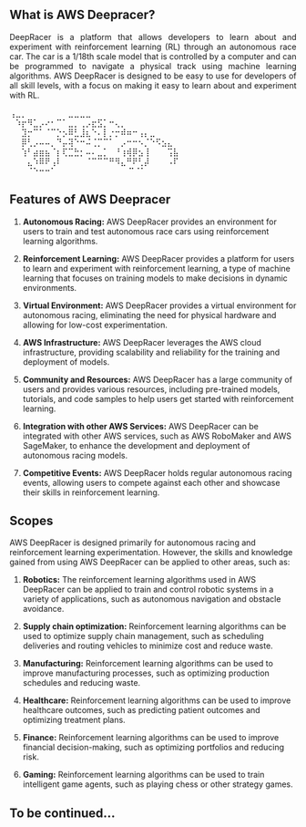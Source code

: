 ## What is AWS Deepracer?
<div align="center">
    <p align="justify"> 
      DeepRacer is a platform that allows developers to learn about and experiment with reinforcement learning (RL) through an autonomous race car. The car is a 1/18th scale model that is controlled by a computer and can be programmed to navigate a physical track using machine learning algorithms. AWS DeepRacer is designed to be easy to use for developers of all skill levels, with a focus on making it easy to learn about and experiment with RL. 
    </p>
</div>

⢠⣀⡀⠀⠀⠀⠀⠀⠀⠀⣀⣀⣀⣀⠀⠀⠀⠀⠀⠀⠀⠀⠀⠀<br />
⠀⠱⡖⠻⣁⡠⠔⠂⠉⠁⣀⡀⢀⡠⣖⣫⡁⠒⢄⡀<br />
⠀⠀⣹⡒⠉⠁⠈⠉⡑⡢⠿⣃⣸⣆⠑⠄⡇⡐⡒⠾⠶⠒⢠⡄⣀<br />
⠀⠀⡿⢃⡠⠤⠤⡀⠙⡤⢽⠑⠒⠬⢈⡉⠉⠁⠀⡠⠒⠒⠢⡈⠑⠫⣢⣄⠀<br />
⠀⠀⢱⠃⣴⣶⣦⠈⡆⢏⣉⣓⡂⠤⠄⣀⡁⠀⠘⢰⢾⡿⣢⢸⠀⠀⠀⢩⣧<br />
⠀⠀⠀⣄⠱⠿⠟⢠⠇⠀⠀⠀⠀⠈⠉⠉⠉⠛⠻⣄⠛⠟⢃⡼⠀⠀⠀⠠⠏<br />
⠀⠀⠀⠈⠑⠒⠒⠁⠀⠀⠀⠀⠀⠀⠀⠀⠀⠀⠀ ⠀⠉⠈⠁⠀⠀⠀⠀⠀⠀<br />


## Features of AWS Deepracer
1. **Autonomous Racing:** 
   AWS DeepRacer provides an environment for users to train and test autonomous race cars using reinforcement learning algorithms.

2. **Reinforcement Learning:** 
   AWS DeepRacer provides a platform for users to learn and experiment with reinforcement learning, a type of machine learning that focuses on training models to make decisions in dynamic environments.

3. **Virtual Environment:**
    AWS DeepRacer provides a virtual environment for autonomous racing, eliminating the need for physical hardware and allowing for low-cost experimentation.

4. **AWS Infrastructure:**
    AWS DeepRacer leverages the AWS cloud infrastructure, providing scalability and reliability for the training and deployment of models.

5. **Community and Resources:**
    AWS DeepRacer has a large community of users and provides various resources, including pre-trained models, tutorials, and code samples to help users get started with reinforcement learning.

6. **Integration with other AWS Services:**
    AWS DeepRacer can be integrated with other AWS services, such as AWS RoboMaker and AWS SageMaker, to enhance the development and deployment of autonomous racing models.

7. **Competitive Events:**
    AWS DeepRacer holds regular autonomous racing events, allowing users to compete against each other and showcase their skills in reinforcement learning.


## Scopes 
AWS DeepRacer is designed primarily for autonomous racing and reinforcement learning experimentation. However, the skills and knowledge gained from using AWS DeepRacer can be applied to other areas, such as:

1. **Robotics:**
 The reinforcement learning algorithms used in AWS DeepRacer can be applied to train and control robotic systems in a variety of applications, such as autonomous navigation and obstacle avoidance.

2. **Supply chain optimization:**
 Reinforcement learning algorithms can be used to optimize supply chain management, such as scheduling deliveries and routing vehicles to minimize cost and reduce waste.

3. **Manufacturing:**
 Reinforcement learning algorithms can be used to improve manufacturing processes, such as optimizing production schedules and reducing waste.

4. **Healthcare:**
 Reinforcement learning algorithms can be used to improve healthcare outcomes, such as predicting patient outcomes and optimizing treatment plans.

5. **Finance:**
 Reinforcement learning algorithms can be used to improve financial decision-making, such as optimizing portfolios and reducing risk.

6. **Gaming:**
 Reinforcement learning algorithms can be used to train intelligent game agents, such as playing chess or other strategy games.



## To be continued...
